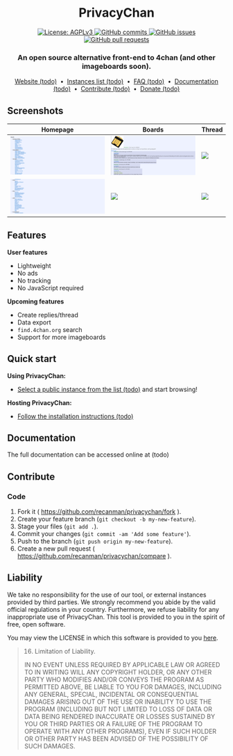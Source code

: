 <div align="center">
  <h1>PrivacyChan</h1>

  <a href="https://www.gnu.org/licenses/agpl-3.0.en.html">
    <img alt="License: AGPLv3" src="https://shields.io/badge/License-AGPL%20v3-blue.svg">
  </a>
  <a href="https://github.com/recanman/privacychan/commits/master">
    <img alt="GitHub commits" src="https://img.shields.io/github/commit-activity/y/recanman/privacychan?color=red&label=commits">
  </a>
  <a href="https://github.com/recanman/privacychan/issues">
    <img alt="GitHub issues" src="https://img.shields.io/github/issues/recanman/privacychan?color=important">
  </a>
  <a href="https://github.com/recanman/privacychan/pulls">
    <img alt="GitHub pull requests" src="https://img.shields.io/github/issues-pr/recanman/privacychan?color=blueviolet">
  </a>

  <h3>An open source alternative front-end to 4chan (and other imageboards soon).</h3>

  <a href="#">Website (todo)</a>
  &nbsp;•&nbsp;
  <a href="#">Instances list (todo)</a>
  &nbsp;•&nbsp;
  <a href="#">FAQ (todo)</a>
  &nbsp;•&nbsp;
  <a href="#">Documentation (todo)</a>
  &nbsp;•&nbsp;
  <a href="#contribute">Contribute (todo)</a>
  &nbsp;•&nbsp;
  <a href="#">Donate (todo)</a>
</div>

## Screenshots

| Homepage                            | Boards                              | Thread                                |
|-------------------------------------|-------------------------------------|---------------------------------------|
| ![](screenshots/01-homepage.png)    | ![](screenshots/03-boards.png)      | ![](screenshots/05-thread.png)        |
| ![](screenshots/02-homepage.png)    | ![](screenshots/04-boards.png)      | ![](screenshots/06-thread.png)        |

## Features

**User features**
- Lightweight
- No ads
- No tracking
- No JavaScript required

**Upcoming features**
- Create replies/thread
- Data export
- `find.4chan.org` search
- Support for more imageboards

## Quick start

**Using PrivacyChan:**

- [Select a public instance from the list (todo)](#) and start browsing!

**Hosting PrivacyChan:**

- [Follow the installation instructions (todo)](#)

## Documentation

The full documentation can be accessed online at (todo)

<!--### Extensions

We highly recommend the use of [Privacy Redirect](https://github.com/SimonBrazell/privacy-redirect#get),
a browser extension that automatically redirects 4chan URLs to any PrivacyChan instance.

The documentation contains a list of browser extensions that we recommended to use along with PrivacyChan.

You can read more here: (todo)-->

## Contribute

### Code

1.  Fork it ( https://github.com/recanman/privacychan/fork ).
1.  Create your feature branch (`git checkout -b my-new-feature`).
1.  Stage your files (`git add .`).
1.  Commit your changes (`git commit -am 'Add some feature'`).
1.  Push to the branch (`git push origin my-new-feature`).
1.  Create a new pull request ( https://github.com/recanman/privacychan/compare ).

## Liability

We take no responsibility for the use of our tool, or external instances
provided by third parties. We strongly recommend you abide by the valid
official regulations in your country. Furthermore, we refuse liability
for any inappropriate use of PrivacyChan. This tool is provided to you
in the spirit of free, open software.

You may view the LICENSE in which this software is provided to you [here](./LICENSE).

>   16. Limitation of Liability.
>
> IN NO EVENT UNLESS REQUIRED BY APPLICABLE LAW OR AGREED TO IN WRITING
WILL ANY COPYRIGHT HOLDER, OR ANY OTHER PARTY WHO MODIFIES AND/OR CONVEYS
THE PROGRAM AS PERMITTED ABOVE, BE LIABLE TO YOU FOR DAMAGES, INCLUDING ANY
GENERAL, SPECIAL, INCIDENTAL OR CONSEQUENTIAL DAMAGES ARISING OUT OF THE
USE OR INABILITY TO USE THE PROGRAM (INCLUDING BUT NOT LIMITED TO LOSS OF
DATA OR DATA BEING RENDERED INACCURATE OR LOSSES SUSTAINED BY YOU OR THIRD
PARTIES OR A FAILURE OF THE PROGRAM TO OPERATE WITH ANY OTHER PROGRAMS),
EVEN IF SUCH HOLDER OR OTHER PARTY HAS BEEN ADVISED OF THE POSSIBILITY OF
SUCH DAMAGES.